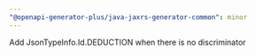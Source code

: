 ```yaml
---
"@openapi-generator-plus/java-jaxrs-generator-common": minor
---
```


Add JsonTypeInfo.Id.DEDUCTION when there is no discriminator
